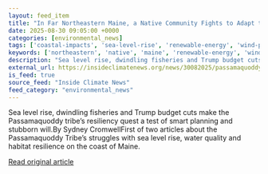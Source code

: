 ```yaml
---
layout: feed_item
title: "In Far Northeastern Maine, a Native Community Fights to Adapt to Climate Change"
date: 2025-08-30 09:05:00 +0000
categories: [environmental_news]
tags: ['coastal-impacts', 'sea-level-rise', 'renewable-energy', 'wind-power']
keywords: ['northeastern', 'native', 'maine', 'renewable-energy', 'wind-power', 'coastal-impacts', 'sea-level-rise']
description: "Sea level rise, dwindling fisheries and Trump budget cuts make the Passamaquoddy tribe’s resiliency quest a test of smart planning and stubborn will"
external_url: https://insideclimatenews.org/news/30082025/passamaquoddy-tribe-coastal-resiliency-maine/
is_feed: true
source_feed: "Inside Climate News"
feed_category: "environmental_news"
---
```


Sea level rise, dwindling fisheries and Trump budget cuts make the Passamaquoddy tribe’s resiliency quest a test of smart planning and stubborn will.By Sydney CromwellFirst of two articles about the Passamaquoddy Tribe’s struggles with sea level rise, water quality and habitat resilience on the coast of Maine. &nbsp;

[Read original article](https://insideclimatenews.org/news/30082025/passamaquoddy-tribe-coastal-resiliency-maine/)
